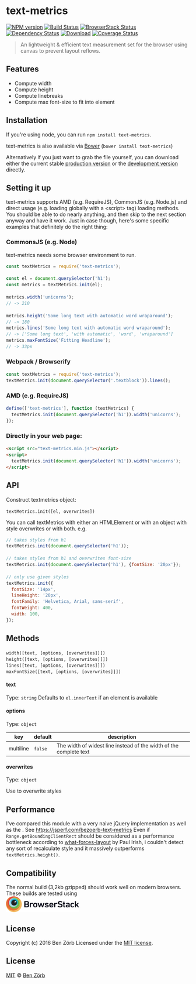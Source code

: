 # text-metrics

[![NPM version][npm-image]][npm-url] [![Build Status][travis-image]][travis-url] [![BrowserStack Status][browserstack-image]][browserstack-url] [![Dependency Status][depstat-image]][depstat-url] [![Download][dlcounter-image]][dlcounter-url] [![Coverage Status][coveralls-image]][coveralls-url]

> An lightweight & efficient text measurement set for the browser using canvas to prevent layout reflows.

## Features

- Compute width
- Compute height
- Compute linebreaks
- Compute max font-size to fit into element

## Installation

If you're using node, you can run `npm install text-metrics`.

text-metrics is also available via [Bower](https://github.com/bower/bower) (`bower install text-metrics`)

Alternatively if you just want to grab the file yourself, you can download either the current stable [production version][min] or the [development version][max] directly.

[min]: https://raw.github.com/bezoerb/text-metrics/master/dist/text-metrics.min.js
[max]: https://raw.github.com/bezoerb/text-metrics/master/dist/text-metrics.js

## Setting it up

text-metrics supports AMD (e.g. RequireJS), CommonJS (e.g. Node.js) and direct usage (e.g. loading globally with a &lt;script&gt; tag) loading methods.
You should be able to do nearly anything, and then skip to the next section anyway and have it work. Just in case though, here's some specific examples that definitely do the right thing:

### CommonsJS (e.g. Node)

text-metrics needs some browser environment to run.

```javascript
const textMetrics = require('text-metrics');

const el = document.querySelector('h1');
const metrics = textMetrics.init(el);

metrics.width('unicorns');
// -> 210

metrics.height('Some long text with automatic word wraparound');
// -> 180
metrics.lines('Some long text with automatic word wraparound');
// -> ['Some long text', 'with automatic', 'word', 'wraparound']
metrics.maxFontSize('Fitting Headline');
// -> 33px
```

### Webpack / Browserify

```javascript
const textMetrics = require('text-metrics');
textMetrics.init(document.querySelector('.textblock')).lines();
```

### AMD (e.g. RequireJS)

```javascript
define(['text-metrics'], function (textMetrics) {
  textMetrics.init(document.querySelector('h1')).width('unicorns');
});
```

### Directly in your web page:

```html
<script src="text-metrics.min.js"></script>
<script>
  textMetrics.init(document.querySelector('h1')).width('unicorns');
</script>
```

## API

Construct textmetrics object:

`textMetrics.init([el, overwrites])`

You can call textMetrics with either an HTMLElement or with an object with style overwrites or with both.
e.g.

```javascript
// takes styles from h1
textMetrics.init(document.querySelector('h1'));

// takes styles from h1 and overwrites font-size
textMetrics.init(document.querySelector('h1'), {fontSize: '20px'});

// only use given styles
textMetrics.init({
  fontSize: '14px',
  lineHeight: '20px',
  fontFamily: 'Helvetica, Arial, sans-serif',
  fontWeight: 400,
  width: 100,
});
```

## Methods

`width([text, [options, [overwrites]]])`<br/>
`height([text, [options, [overwrites]]])`<br/>
`lines([text, [options, [overwrites]]])`<br/>
`maxFontSize([text, [options, [overwrites]]])`<br/>

#### text

Type: `string`
Defaults to `el.innerText` if an element is available

#### options

Type: `object`

| key       | default | description                                                        |
| --------- | ------- | ------------------------------------------------------------------ |
| multiline | `false` | The width of widest line instead of the width of the complete text |

#### overwrites

Type: `object`

Use to overwrite styles

## Performance

I've compared this module with a very naive jQuery implementation as well as
the . See https://jsperf.com/bezoerb-text-metrics
Even if `Range.getBoundingClientRect` should be considered as a performance bottleneck according to
[what-forces-layout](https://gist.github.com/paulirish/5d52fb081b3570c81e3a) by Paul Irish,
i couldn't detect any sort of recalculate style and it massively outperforms `textMetrics.height()`.

## Compatibility

The normal build (3,2kb gzipped) should work well on modern browsers.<br/>
These builds are tested using <br/><a href="http://browserstack.com/" target="_blank"><img src="./test/fixtures/Browserstack-logo.svg" width="200" alt="Browserstack"></a>

## License

Copyright (c) 2016 Ben Zörb
Licensed under the [MIT license](http://bezoerb.mit-license.org/).

[npm-url]: https://npmjs.org/package/text-metrics
[npm-image]: https://badge.fury.io/js/text-metrics.svg
[travis-url]: https://travis-ci.com/github/bezoerb/text-metrics
[travis-image]: https://api.travis-ci.com/bezoerb/text-metrics.svg?branch=master
[depstat-url]: https://david-dm.org/bezoerb/text-metrics
[depstat-image]: https://david-dm.org/bezoerb/text-metrics.svg
[dlcounter-url]: https://www.npmjs.com/package/text-metrics
[dlcounter-image]: https://img.shields.io/npm/dm/text-metrics.svg
[coveralls-url]: https://coveralls.io/github/bezoerb/text-metrics?branch=master
[coveralls-image]: https://coveralls.io/repos/github/bezoerb/text-metrics/badge.svg?branch=master
[browserstack-url]: https://www.browserstack.com/automate/public-build/VVhkaFBacldKNkRTbk1JQTh5MlR1UjRRdXE3eUl2UDFwL2lYakZoMnViQT0tLW40cnZaQ0ZGMnN0TzFnOWRxa1g1Zmc9PQ==--b7b19ea26bbc84df43b37ff0cab5456c8fe32ab0
[browserstack-image]: https://www.browserstack.com/automate/badge.svg?badge_key=VVhkaFBacldKNkRTbk1JQTh5MlR1UjRRdXE3eUl2UDFwL2lYakZoMnViQT0tLW40cnZaQ0ZGMnN0TzFnOWRxa1g1Zmc9PQ==--b7b19ea26bbc84df43b37ff0cab5456c8fe32ab0

## License

[MIT](https://bezoerb.mit-license.org/) © [Ben Zörb](http://sommerlaune.com)
